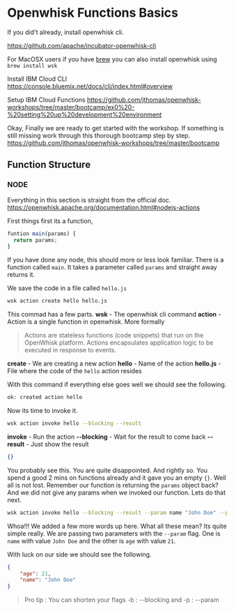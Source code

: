 # Openwhisk Functions Basics

If you did't already, install openwhisk cli. 

https://github.com/apache/incubator-openwhisk-cli

For MacOSX users if you have [brew](https://brew.sh/) you can also install openwhisk using 
`brew install wsk`

Install IBM Cloud CLI
https://console.bluemix.net/docs/cli/index.html#overview

Setup IBM Cloud Functions
https://github.com/jthomas/openwhisk-workshops/tree/master/bootcamp/ex0%20-%20setting%20up%20development%20environment

Okay, Finally we are ready to get started with the workshop.
If something is still missing work through this thorough bootcamp step by step. 
https://github.com/jthomas/openwhisk-workshops/tree/master/bootcamp

## Function Structure
### NODE
Everything in this section is straight from the official doc.
https://openwhisk.apache.org/documentation.html#nodejs-actions

First things first its a function,

```javascript
funtion main(params) {
  return params;
}
```

If you have done any node, this should more or less look familiar. There is a function called `main`. It takes a parameter called `params` and straight away returns it. 

We save the code in a file called `hello.js`

```bash
wsk action create hello hello.js
```

This commad has a few parts.
**wsk** - The openwhisk cli command
**action** - Action is a single function in openwhisk. More formally
  > Actions are stateless functions (code snippets) that run on the OpenWhisk platform. Actions encapsulates application logic to be executed in response to events.

**create** - We are creating a new action
**hello** - Name of the action
**hello.js** - File where the code of the `hello` action resides

With this command if everything else goes well we should see the following.
```bash
ok: created action hello
```

Now its time to invoke it. 
```bash
wsk action invoke hello --blocking --result
```

**invoke** - Run the action
**--blocking** - Wait for the result to come back
**--result** - Just show the result

```json
{}
```
You probably see this. You are quite disappointed. And rightly so. You spend a good 2 mins on functions already and it gave you an empty `{}`. Well all is not lost.
Remember our function is returning the `params` object back? And we did not give any params when we invoked our function. Lets do that next.

```bash
wsk action invoke hello --blocking --result --param name "John Doe" --param age "21"
```

Whoa!!! We added a few more words up here. What all these mean? Its quite simple really. 
We are passing two parameters with the `--param` flag. One is `name` with value `John Doe` and the other is `age` with value `21`. 

With luck on our side we should see the following.
```json
{
    "age": 21,
    "name": "John Doe"
}
```
>Pro tip : You can shorten your flags -b : --blocking and -p : --param


